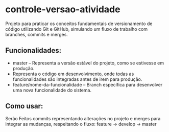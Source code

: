 # controle-versao-atividade
Projeto para praticar os conceitos fundamentais de versionamento de código utilizando Git e GitHub, simulando um fluxo de trabalho com branches, commits e merges.
## Funcionalidades:
- master – Representa a versão estável do projeto, como se estivesse em produção.
- Representa o código em desenvolvimento, onde todas as funcionalidades são integradas antes de irem para produção.
- feature/nome-da-funcionalidade – Branch específica para desenvolver uma nova funcionalidade do sistema.
## Como usar:
Serão Feitos commits representando alterações no projeto e merges para integrar as
mudanças, respeitando o fluxo: feature → develop → master
